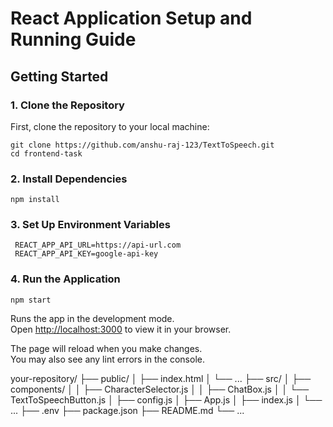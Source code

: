 # React Application Setup and Running Guide

## Getting Started

### 1. Clone the Repository

First, clone the repository to your local machine:

```shell
git clone https://github.com/anshu-raj-123/TextToSpeech.git
cd frontend-task
```

### 2. Install Dependencies

```shell
npm install
```

### 3. Set Up Environment Variables

```shell
 REACT_APP_API_URL=https://api-url.com
 REACT_APP_API_KEY=google-api-key
```

### 4. Run the Application

```shell
npm start
```

Runs the app in the development mode.\
Open [http://localhost:3000](http://localhost:3000) to view it in your browser.

The page will reload when you make changes.\
You may also see any lint errors in the console.

your-repository/
├── public/
│   ├── index.html
│   └── ...
├── src/
│   ├── components/
│   │   ├── CharacterSelector.js
│   │   ├── ChatBox.js
│   │   └── TextToSpeechButton.js
│   ├── config.js
│   ├── App.js
│   ├── index.js
│   └── ...
├── .env
├── package.json
├── README.md
└── ...




